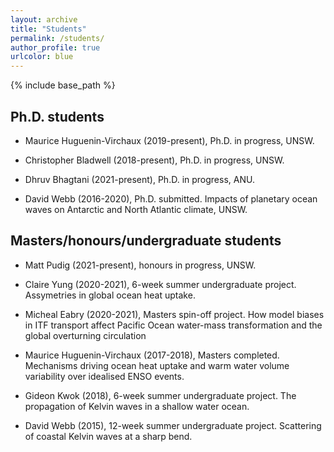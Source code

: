 ```yaml
---
layout: archive
title: "Students"
permalink: /students/
author_profile: true
urlcolor: blue
---
```


{% include base_path %}

## Ph.D. students

* Maurice Huguenin-Virchaux (2019-present), Ph.D. in progress, UNSW.

* Christopher Bladwell (2018-present), Ph.D. in progress, UNSW.

* Dhruv Bhagtani (2021-present), Ph.D. in progress, ANU.

* David Webb (2016-2020), Ph.D. submitted. Impacts of planetary ocean
  waves on Antarctic and North Atlantic climate, UNSW.

## Masters/honours/undergraduate students

* Matt Pudig (2021-present), honours in progress, UNSW.

* Claire Yung (2020-2021), 6-week summer undergraduate project. Assymetries
  in global ocean heat uptake.

* Micheal Eabry (2020-2021), Masters spin-off project. How model
  biases in ITF transport affect Pacific Ocean water-mass
  transformation and the global overturning circulation

* Maurice Huguenin-Virchaux (2017-2018), Masters completed. Mechanisms
  driving ocean heat uptake and warm water volume variability over
  idealised ENSO events.

* Gideon Kwok (2018), 6-week summer undergraduate project. The
  propagation of Kelvin waves in a shallow water ocean.

* David Webb (2015), 12-week summer undergraduate project. Scattering
  of coastal Kelvin waves at a sharp bend.

